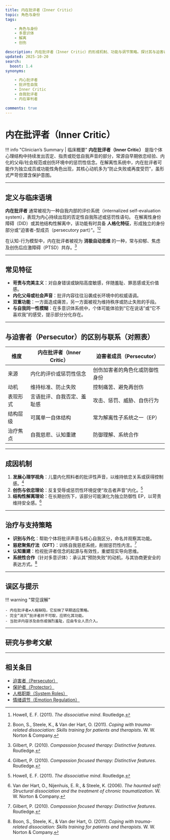 ```yaml
---
title: 内在批评者（Inner Critic）
topic: 角色与身份
tags:

    - 角色与身份
    - 多意识体
    - 解离
    - 创伤

description: 内在批评者（Inner Critic）的形成机制、功能与调节策略。探讨其与迫害者（Persecutor）及自我评价系统的关系，区分临床与社群语境的不同用法。
updated: 2025-10-20
search:
  boost: 1.4
synonyms:

    - 内心批评者
    - 批评性自我
    - Inner Critic
    - 自我批评者
    - 内在审判者

comments: true
---
```


# 内在批评者（Inner Critic）

!!! info "Clinician’s Summary | 临床概要"
    **内在批评者（Inner Critic）** 是指个体心理结构中持续发出否定、指责或贬低自我声音的部分，常源自早期依恋经验、内化的父母/社会规范或创伤环境中的惩罚性信念。在解离性系统中，内在批评者可能作为独立成员或功能性角色出现，其核心动机多为“防止失败或再度受罚”，虽形式严苛但潜含保护意图。

---

## 定义与临床语境

**内在批评者** 通常被视为一种自我内部的评价系统（internalized self-evaluation system），表现为内心持续出现的否定性自我陈述或惩罚性语句。
在解离性身份障碍（DID）或其他结构性解离中，该功能有时具备 **人格化特征**，形成独立的身份部分或“迫害者-型成员（persecutory part）”。[^howell2011][^boon2011]

在认知-行为模型中，内在批评者被视为 **消极自动思维** 的一种，常与抑郁、焦虑及创伤后应激障碍（PTSD）共存。[^gilbert2010]

---

## 常见特征

- **苛责与完美主义**：对自身错误或缺陷高度敏感，伴随羞耻、罪恶感或无价值感。
- **内化父母或社会声音**：批评内容往往沿袭成长环境中的权威语调。
- **双重功能**：一方面造成痛苦，另一方面被视为维持秩序或防止失败的手段。
- **与自我同一性模糊**：在多意识体系统中，个体可能体验到“它在说话”或“它不喜欢我”的感受，提示部分分化存在。

---

## 与迫害者（Persecutor）的区别与联系（对照表）

| 维度 | 内在批评者（Inner Critic） | 迫害者成员（Persecutor） |
|------|----------------------------|---------------------------|
| 来源 | 内化的评价或惩罚性信念 | 创伤加害者的角色化或防御性身份 |
| 动机 | 维持标准、防止失败 | 控制痛苦、避免再创伤 |
| 表现形式 | 言语批评、自我否定、羞耻感 | 攻击、惩罚、威胁、自伤行为 |
| 结构层级 | 可属单一自体结构 | 常为解离性子系统之一（EP） |
| 治疗焦点 | 自我慈悲、认知重建 | 防御理解、系统合作 |

---

## 成因机制

1. **发展心理学视角**：儿童内化照料者的批评性声音，以维持依恋关系或获得控制感。[^gilbert2010]
2. **创伤与依恋理论**：反复受辱或惩罚性环境促使“攻击者声音”内化。[^howell2011]
3. **结构性解离理论**：在长期创伤下，该部分可能演化为独立防御性 EP，以苛责维持安全感。[^van2006]

---

## 治疗与支持策略

- **识别与外化**：帮助个体将批评声音与核心自我区分，命名并观察其功能。
- **慈悲聚焦疗法（CFT）**：训练自我慈悲系统，削弱惩罚性内言。[^gilbert2010]
- **认知重建**：检视批评者信念的起源与有效性，重塑现实导向思维。
- **系统性合作**（针对多意识体）：承认其“预防失败”的动机，与其协商更安全的表达方式。[^boon2011]

---

## 误区与提示

!!! warning "常见误解"

    - 内在批评者≠人格缺陷，它反映了早期适应策略。
    - 完全“消灭”批评者并不可取，应转化其功能。
    - 当批评内容涉及自伤或强烈羞耻，应由专业人员介入。

---

## 研究与参考文献

[^boon2011]: Boon, S., Steele, K., & Van der Hart, O. (2011). *Coping with trauma-related dissociation: Skills training for patients and therapists*. W. W. Norton & Company.
[^howell2011]: Howell, E. F. (2011). *The dissociative mind*. Routledge.
[^gilbert2010]: Gilbert, P. (2010). *Compassion focused therapy: Distinctive features*. Routledge.
[^van2006]: Van der Hart, O., Nijenhuis, E. R., & Steele, K. (2006). *The haunted self: Structural dissociation and the treatment of chronic traumatization*. W. W. Norton & Company.

---

## 相关条目

- [迫害者（Persecutor）](Persecutor.md)
- [保护者（Protector）](Protector.md)
- [人格职能（System Roles）](System-Roles.md)
- [情绪调节（Emotion Regulation）](Emotion-Regulation.md)
